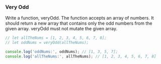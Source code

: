 ### Very Odd

Write a function, veryOdd. The function accepts an array of numbers.
It should return a new array that contains only the odd numbers from the given
array. veryOdd must not mutate the given array.

```javascript
// let allTheNums = [1, 2, 3, 4, 5, 6, 7, 8];
// let oddNums = veryOdd(allTheNums);

console.log('oddNums:', oddNums); // [1, 3, 5, 7];
console.log('allTheNums:', allTheNums); // [1, 2, 3, 4, 5, 6, 7, 8]
```
